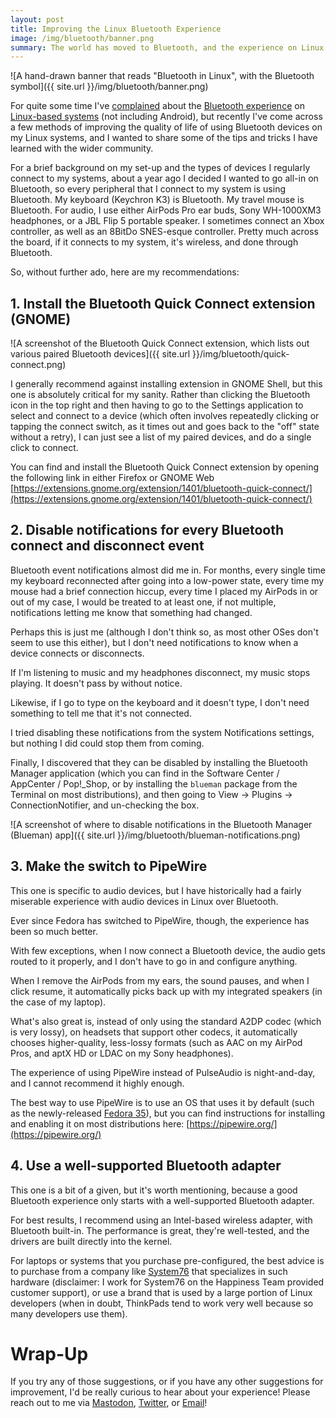 ```yaml
---
layout: post
title: Improving the Linux Bluetooth Experience
image: /img/bluetooth/banner.png
summary: The world has moved to Bluetooth, and the experience on Linux is better than ever — with a few minor changes.
---
```


![A hand-drawn banner that reads "Bluetooth in Linux", with the Bluetooth symbol]({{ site.url }}/img/bluetooth/banner.png)

For quite some time I've [complained](https://twitter.com/nathandyer_/status/1406374368817655815) about the [Bluetooth experience](https://twitter.com/nathandyer_/status/160171088138088449) on [Linux-based systems](https://twitter.com/nathandyer_/status/103618889765752832) (not including Android), but recently I've come across a few methods of improving the quality of life of using Bluetooth devices on my Linux systems, and I wanted to share some of the tips and tricks I have learned with the wider community.

For a brief background on my set-up and the types of devices I regularly connect to my systems, about a year ago I decided I wanted to go all-in on Bluetooth, so every peripheral that I connect to my system is using Bluetooth. My keyboard (Keychron K3) is Bluetooth. My travel mouse is Bluetooth. For audio, I use either AirPods Pro ear buds, Sony WH-1000XM3 headphones, or a JBL Flip 5 portable speaker. I sometimes connect an Xbox controller, as well as an 8BitDo SNES-esque controller. Pretty much across the board, if it connects to my system, it's wireless, and done through Bluetooth.

So, without further ado, here are my recommendations:

## 1. Install the Bluetooth Quick Connect extension (GNOME)

![A screenshot of the Bluetooth Quick Connect extension, which lists out various paired Bluetooth devices]({{ site.url }}/img/bluetooth/quick-connect.png)

I generally recommend against installing extension in GNOME Shell, but this one is absolutely critical for my sanity. Rather than clicking the Bluetooth icon in the top right and then having to go to the Settings application to select and connect to a device (which often involves repeatedly clicking or tapping the connect switch, as it times out and goes back to the "off" state without a retry), I can just see a list of my paired devices, and do a single click to connect.

You can find and install the Bluetooth Quick Connect extension by opening the following link in either Firefox or GNOME Web
[https://extensions.gnome.org/extension/1401/bluetooth-quick-connect/](https://extensions.gnome.org/extension/1401/bluetooth-quick-connect/)

## 2. Disable notifications for every Bluetooth connect and disconnect event

Bluetooth event notifications almost did me in. For months, every single time my keyboard reconnected after going into a low-power state, every time my mouse had a brief connection hiccup, every time I placed my AirPods in or out of my case, I would be treated to at least one, if not multiple, notifications letting me know that something had changed.

Perhaps this is just me (although I don't think so, as most other OSes don't seem to use this either), but I don't need notifications to know when a device connects or disconnects.

If I'm listening to music and my headphones disconnect, my music stops playing. It doesn't pass by without notice.

Likewise, if I go to type on the keyboard and it doesn't type, I don't need something to tell me that it's not connected. 

I tried disabling these notifications from the system Notifications settings, but nothing I did could stop them from coming.

Finally, I discovered that they can be disabled by installing the Bluetooth Manager application (which you can find in the Software Center / AppCenter / Pop!_Shop, or by installing the `blueman` package from the Terminal on most distributions), and then going to View -> Plugins -> ConnectionNotifier, and un-checking the box.

![A screenshot of where to disable notifications in the Bluetooth Manager (Blueman) app]({{ site.url }}/img/bluetooth/blueman-notifications.png)

## 3. Make the switch to PipeWire

This one is specific to audio devices, but I have historically had a fairly miserable experience with audio devices in Linux over Bluetooth.

Ever since Fedora has switched to PipeWire, though, the experience has been so much better.

With few exceptions, when I now connect a Bluetooth device, the audio gets routed to it properly, and I don't have to go in and configure anything.

When I remove the AirPods from my ears, the sound pauses, and when I click resume, it automatically picks back up with my integrated speakers (in the case of my laptop).

What's also great is, instead of only using the standard A2DP codec (which is very lossy), on headsets that support other codecs, it automatically chooses higher-quality, less-lossy formats (such as AAC on my AirPod Pros, and aptX HD or LDAC on my Sony headphones).

The experience of using PipeWire instead of PulseAudio is night-and-day, and I cannot recommend it highly enough. 

The best way to use PipeWire is to use an OS that uses it by default (such as the newly-released [Fedora 35](https://getfedora.org/workstation/download/)), but you can find instructions for installing and enabling it on most distributions here: [https://pipewire.org/](https://pipewire.org/)

## 4. Use a well-supported Bluetooth adapter

This one is a bit of a given, but it's worth mentioning, because a good Bluetooth experience only starts with a well-supported Bluetooth adapter.

For best results, I recommend using an Intel-based wireless adapter, with Bluetooth built-in. The performance is great, they're well-tested, and the drivers are built directly into the kernel.

For laptops or systems that you purchase pre-configured, the best advice is to purchase from a company like [System76](https://system76.com/) that specializes in such hardware (disclaimer: I work for System76 on the Happiness Team provided customer support), or use a brand that is used by a large portion of Linux developers (when in doubt, ThinkPads tend to work very well because so many developers use them). 

# Wrap-Up 

If you try any of those suggestions, or if you have any other suggestions for improvement, I'd be really curious to hear about your experience! Please reach out to me via [Mastodon](https://fosstodon.org/@nathandyer), [Twitter](https://twitter.com/nathandyer_), or [Email](mailto:nathandyer@fastmail.com)! 